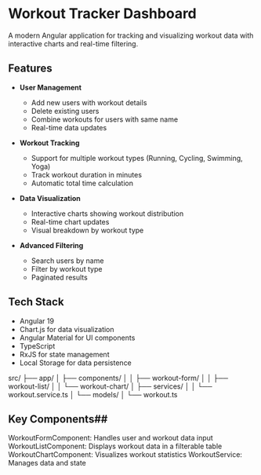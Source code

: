 # Workout Tracker Dashboard

A modern Angular application for tracking and visualizing workout data with interactive charts and real-time filtering.

## Features

- **User Management**
  - Add new users with workout details
  - Delete existing users
  - Combine workouts for users with same name
  - Real-time data updates

- **Workout Tracking**
  - Support for multiple workout types (Running, Cycling, Swimming, Yoga)
  - Track workout duration in minutes
  - Automatic total time calculation

- **Data Visualization**
  - Interactive charts showing workout distribution
  - Real-time chart updates
  - Visual breakdown by workout type

- **Advanced Filtering**
  - Search users by name
  - Filter by workout type
  - Paginated results

## Tech Stack

- Angular 19
- Chart.js for data visualization
- Angular Material for UI components
- TypeScript
- RxJS for state management
- Local Storage for data persistence

src/
├── app/
│   ├── components/
│   │   ├── workout-form/
│   │   ├── workout-list/
│   │   └── workout-chart/
│   ├── services/
│   │   └── workout.service.ts
│   └── models/
│       └── workout.ts


## Key Components##
WorkoutFormComponent: Handles user and workout data input
WorkoutListComponent: Displays workout data in a filterable table
WorkoutChartComponent: Visualizes workout statistics
WorkoutService: Manages data and state
